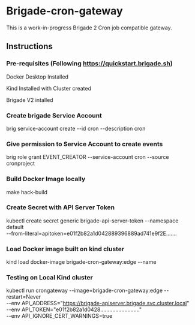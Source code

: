# Brigade-cron-gateway
 This is a work-in-progress Brigade 2 Cron job compatible gateway.

## Instructions

### Pre-requisites (Following https://quickstart.brigade.sh)
Docker Desktop Installed

Kind Installed with Cluster created

Brigade V2 intalled


### Create brigade Service Account
brig service-account create --id cron --description cron

### Give permission to Service Account to create events
brig role grant EVENT_CREATOR --service-account cron --source cronproject

### Build Docker Image locally
make hack-build

### Create Secret with API Server Token
kubectl create secret generic brigade-api-server-token --namespace default\
--from-literal=apitoken=e01f2b82a1d042889396889ad741e9f2E.......

### Load Docker image built on kind cluster
kind load docker-image brigade-cron-gateway:edge --name <Name of your Kind Cluster>

### Testing on Local Kind cluster
kubectl run crongateway --image=brigade-cron-gateway:edge --restart=Never \
--env API_ADDRESS="https://brigade-apiserver.brigade.svc.cluster.local" \
--env API_TOKEN="e01f2b82a1d0428.........................." \
--env API_IGNORE_CERT_WARNINGS=true

